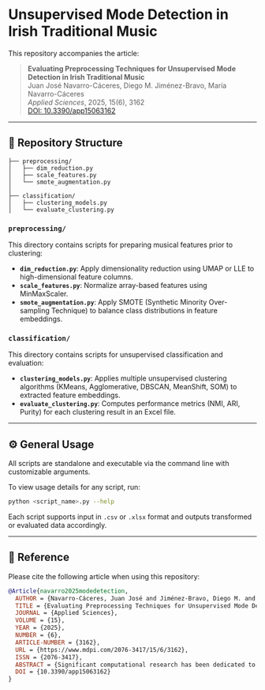 # Unsupervised Mode Detection in Irish Traditional Music

This repository accompanies the article:

> **Evaluating Preprocessing Techniques for Unsupervised Mode Detection in Irish Traditional Music**  
> Juan José Navarro-Cáceres, Diego M. Jiménez-Bravo, María Navarro-Cáceres  
> *Applied Sciences*, 2025, 15(6), 3162  
> [DOI: 10.3390/app15063162](https://www.mdpi.com/2076-3417/15/6/3162)

---

## 📁 Repository Structure

```
├── preprocessing/
│   ├── dim_reduction.py
│   ├── scale_features.py
│   └── smote_augmentation.py
│
├── classification/
│   ├── clustering_models.py
│   └── evaluate_clustering.py
```

### `preprocessing/`

This directory contains scripts for preparing musical features prior to clustering:

- **`dim_reduction.py`**: Apply dimensionality reduction using UMAP or LLE to high-dimensional feature columns.
- **`scale_features.py`**: Normalize array-based features using MinMaxScaler.
- **`smote_augmentation.py`**: Apply SMOTE (Synthetic Minority Over-sampling Technique) to balance class distributions in feature embeddings.

### `classification/`

This directory contains scripts for unsupervised classification and evaluation:

- **`clustering_models.py`**: Applies multiple unsupervised clustering algorithms (KMeans, Agglomerative, DBSCAN, MeanShift, SOM) to extracted feature embeddings.
- **`evaluate_clustering.py`**: Computes performance metrics (NMI, ARI, Purity) for each clustering result in an Excel file.

---

## ⚙️ General Usage

All scripts are standalone and executable via the command line with customizable arguments.

To view usage details for any script, run:

```bash
python <script_name>.py --help
```

Each script supports input in `.csv` or `.xlsx` format and outputs transformed or evaluated data accordingly.

---

## 📖 Reference

Please cite the following article when using this repository:

```bibtex
@Article{navarro2025modedetection,
  AUTHOR = {Navarro-Cáceres, Juan José and Jiménez-Bravo, Diego M. and Navarro-Cáceres, María},
  TITLE = {Evaluating Preprocessing Techniques for Unsupervised Mode Detection in Irish Traditional Music},
  JOURNAL = {Applied Sciences},
  VOLUME = {15},
  YEAR = {2025},
  NUMBER = {6},
  ARTICLE-NUMBER = {3162},
  URL = {https://www.mdpi.com/2076-3417/15/6/3162},
  ISSN = {2076-3417},
  ABSTRACT = {Significant computational research has been dedicated to automatic key and mode detection in Western tonal music, particularly within the major and minor modes. However, limited research has focused on identifying alternative diatonic modes in traditional and folk music contexts. This paper addresses this gap by comparing the effectiveness of various preprocessing techniques in unsupervised machine learning for diatonic mode detection. Using a dataset of Irish folk music that incorporates diatonic modes such as Ionian, Dorian, Mixolydian, and Aeolian, we assess how different preprocessing approaches influence clustering accuracy and mode distinction. By examining multiple feature transformations and reductions, this study highlights the impact of preprocessing choices on clustering performance, aiming to optimize the unsupervised classification of diatonic modes in folk music traditions.},
  DOI = {10.3390/app15063162}
}
```